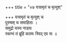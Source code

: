 +++
title = "०७ यत्रामृतं च मृत्युश्"

+++
यत्रामृतं च मृत्युश् च  
पुरुषश् च समाहिताः ।  
समुद्रो यस्य नाड्यः  
स्कम्भं तं ब्रूहि कतमः स्विद् एव सः ॥
